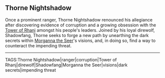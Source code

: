 ## Thorne Nightshadow

Once a prominent ranger, Thorne Nightshadow renounced his allegiance after discovering evidence of corruption and a growing obsession with the [Tower of Rhanj](../Places/Tower%20of%20Rhanj.md) amongst his people's leaders. Joined by his loyal direwolf, Shadowfang, Thorne seeks to forge a new path by unearthing the dark secrets within [Morganna the Seer](Morganna%20the%20Seer.md)'s visions, and, in doing so, find a way to counteract the impending threat.


---

TAGS:Thorne Nightshadow|ranger|corruption|Tower of Rhanj|direwolf|Shadowfang|Morganna the Seer|visions|dark secrets|impending threat
